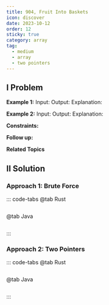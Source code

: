 ```yaml
---
title: 904, Fruit Into Baskets
icon: discover
date: 2023-10-12
order: 12
sticky: true
category: array
tag: 
  - medium
  - array
  - two pointers
---
```


## I Problem


**Example 1:**
Input:
Output:
Explanation:

**Example 2:**
Input:
Output:
Explanation:

**Constraints:**

**Follow up:**

**Related Topics**


## II Solution
### Approach 1: Brute Force
::: code-tabs
@tab Rust
```rust
```

@tab Java
```java
```
:::

### Approach 2: Two Pointers
::: code-tabs
@tab Rust
```rust
```

@tab Java
```java
```
:::